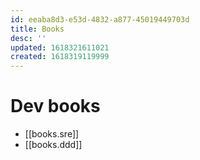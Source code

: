 ```yaml
---
id: eeaba8d3-e53d-4832-a877-45019449703d
title: Books
desc: ''
updated: 1618321611021
created: 1618319119999
---
```


# Dev books

* [[books.sre]]
* [[books.ddd]]
